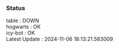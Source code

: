 ### Status


table : DOWN  
hogwarts : OK  
icy-bot : OK  
Latest Update : 2024-11-06 18:13:21.583009
